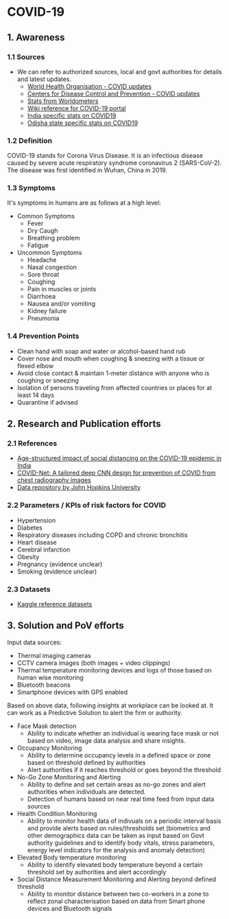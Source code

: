 # COVID-19

## 1. Awareness
### 1.1 Sources

- We can refer to authorized sources, local and govt authorities for details and latest updates.
  - [World Health Organisation - COVID updates](https://www.who.int/emergencies/diseases/novel-coronavirus-2019)
  - [Centers for Disease Control and Prevention - COVID updates](https://www.cdc.gov/coronavirus/2019-ncov/index.html)
  - [Stats from Worldometers](https://www.worldometers.info/coronavirus/)
  - [Wiki reference for COVID-19 portal](https://en.wikipedia.org/wiki/Portal:Coronavirus_disease_2019)
  - [India specific stats on COVID19](https://www.covid19india.org/)
  - [Odisha state specific stats on COVID19](https://statedashboard.odisha.gov.in/)

### 1.2 Definition
COVID-19 stands for Corona Virus Disease. It is an infectious disease caused by severe acute respiratory syndrome coronavirus 2 (SARS-CoV-2). The disease was first identified in Wuhan, China in 2019.

### 1.3 Symptoms
It's symptoms in humans are as follows at a high level:
- Common Symptoms
  - Fever
  - Dry Caugh 
  - Breathing problem
  - Fatigue
- Uncommon Symptoms
  - Headache
  - Nasal congestion
  - Sore throat
  - Coughing
  - Pain in muscles or joints
  - Diarrhoea
  - Nausea and/or vomiting
  - Kidney failure
  - Pneumonia

### 1.4 Prevention Points
- Clean hand with soap and water or alcohol-based hand rub
- Cover nose and mouth when coughing & sneezing with a tissue or flexed elbow
- Avoid close contact & maintain 1-meter distance with anyone who is coughing or sneezing
- Isolation of persons traveling from affected countries or places for at least 14 days
- Quarantine if advised

## 2. Research and Publication efforts

### 2.1 References

- [Age-structured impact of social distancing on the COVID-19 epidemic in India](https://arxiv.org/pdf/2003.12055.pdf)
- [COVID-Net: A tailored deep CNN design for prevention of COVID from chest radiography images](https://arxiv.org/pdf/2003.09871.pdf)
- [Data repository by John Hopkins University](https://github.com/CSSEGISandData/COVID-19)

### 2.2 Parameters / KPIs of risk factors for COVID

- Hypertension
- Diabetes
- Respiratory diseases including COPD and chronic bronchitis
- Heart disease
- Cerebral infarction
- Obesity
- Pregnancy (evidence unclear)
- Smoking (evidence unclear)

### 2.3 Datasets

- [Kaggle reference datasets](https://www.kaggle.com/covid-19-contributions)


## 3. Solution and PoV efforts

Input data sources:
- Thermal imaging cameras
- CCTV camera images (both images + video clippings)
- Thermal temperature monitoring devices and logs of those based on human wise monitoring
- Bluetooth beacons
- Smartphone devices with GPS enabled

Based on above data, following insights at workplace can be looked at. It can work as a Predictive Solution to alert the firm or authority.

- Face Mask detection
  - Ability to indicate whether an individual is wearing face mask or not based on video, image data analysis and share insights.
- Occupancy Monitoring
  - Ability to determine occupancy levels in a defined space or zone based on threshold defined by authorities
  - Alert authorities if it reaches threshold or goes beyond the threshold
- No-Go Zone Monitoring and Alerting
  - Ability to define and set certain areas as no-go zones and alert authorities when individuals are detected.
  - Detection of humans based on near real time feed from input data sources
- Health Condition Monitoring
  - Ability to monitor health data of indivuals on a periodic interval basis and provide alerts based on rules/thresholds set (biometrics and other demographics data can be taken as input based on Govt authority guidelines and to identify body vitals, stress parameters, energy level indicators for the analysis and anomaly detection)
- Elevated Body temperature monitoring
  - Ability to identify elevated body temperature beyond a certain threshold set by authorities and alert accordingly
- Social Distance Measurement Monitoring and Alerting beyond defined threshold
  - Ability to monitor distance between two co-workers in a zone to reflect zonal characterisation based on data from Smart phone devices and Bluetooth signals


